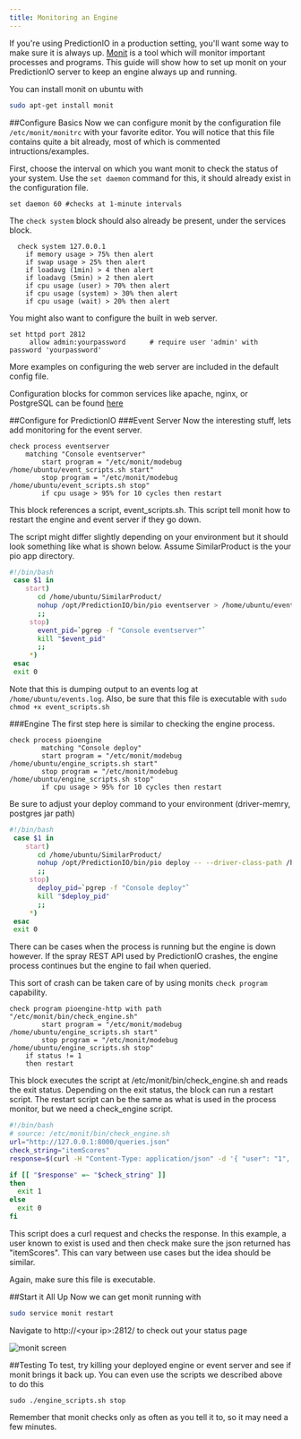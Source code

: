 ```yaml
---
title: Monitoring an Engine
---
```


<!--
Licensed to the Apache Software Foundation (ASF) under one or more
contributor license agreements.  See the NOTICE file distributed with
this work for additional information regarding copyright ownership.
The ASF licenses this file to You under the Apache License, Version 2.0
(the "License"); you may not use this file except in compliance with
the License.  You may obtain a copy of the License at

    http://www.apache.org/licenses/LICENSE-2.0

Unless required by applicable law or agreed to in writing, software
distributed under the License is distributed on an "AS IS" BASIS,
WITHOUT WARRANTIES OR CONDITIONS OF ANY KIND, either express or implied.
See the License for the specific language governing permissions and
limitations under the License.
-->

If you're using PredictionIO in a production setting, you'll want some way to make sure it is always up. [Monit](https://mmonit.com/monit/) is a tool which will monitor important processes and programs. This guide will show how to set up monit on your PredictionIO server to keep an engine always up and running.

You can install monit on ubuntu with

```bash
sudo apt-get install monit
```

##Configure Basics
Now we can configure monit by the configuration file  `/etc/monit/monitrc` with your favorite editor. You will notice that this file contains quite a bit already, most of which is commented intructions/examples.

First, choose the interval on which you want monit to check the status of your system. Use the `set daemon` command for this, it should already exist in the configuration file.

```
set daemon 60 #checks at 1-minute intervals
```

The `check system` block should also already be present, under the services block.

```
  check system 127.0.0.1
    if memory usage > 75% then alert
    if swap usage > 25% then alert
    if loadavg (1min) > 4 then alert
    if loadavg (5min) > 2 then alert
    if cpu usage (user) > 70% then alert
    if cpu usage (system) > 30% then alert
    if cpu usage (wait) > 20% then alert
```

You might also want to configure the built in web server.

```
set httpd port 2812
     allow admin:yourpassword      # require user 'admin' with password 'yourpassword'
```
More examples on configuring the web server are included in the default config file.

Configuration blocks for common services like apache, nginx, or PostgreSQL can be found [here](http://www.stuartellis.eu/articles/monit/)

##Configure for PredictionIO
###Event Server
Now the interesting stuff, lets add monitoring for the event server.

```     
check process eventserver
	matching "Console eventserver"
        start program = "/etc/monit/modebug /home/ubuntu/event_scripts.sh start"
        stop program = "/etc/monit/modebug /home/ubuntu/event_scripts.sh stop"
        if cpu usage > 95% for 10 cycles then restart
```
This block references a script, event_scripts.sh. This script tell monit how to restart the engine and event server if they go down.

The script might differ slightly depending on your environment but it should look something like what is shown below. Assume SimilarProduct is the your pio app directory.

```bash
#!/bin/bash
 case $1 in
    start)
       cd /home/ubuntu/SimilarProduct/
       nohup /opt/PredictionIO/bin/pio eventserver > /home/ubuntu/events.log &
       ;;
     stop)
       event_pid=`pgrep -f "Console eventserver"`
       kill "$event_pid"
       ;;
     *)
 esac
 exit 0
```
Note that this is dumping output to an events log at `/home/ubuntu/events.log`. Also, be sure that this file is executable with `sudo chmod +x event_scripts.sh`

###Engine
The first step here is similar to checking the engine process.

```
check process pioengine
        matching "Console deploy"
        start program = "/etc/monit/modebug /home/ubuntu/engine_scripts.sh start"
        stop program = "/etc/monit/modebug /home/ubuntu/engine_scripts.sh stop"
        if cpu usage > 95% for 10 cycles then restart
```
Be sure to adjust your deploy command to your environment (driver-memry, postgres jar path)

```bash
#!/bin/bash
 case $1 in
    start)
       cd /home/ubuntu/SimilarProduct/
       nohup /opt/PredictionIO/bin/pio deploy -- --driver-class-path /home/ubuntu/postgresql-9.4.1208.jre6.jar --driver-memory 16G > /home/ubuntu/deploy.log &
       ;;
     stop)
       deploy_pid=`pgrep -f "Console deploy"`
       kill "$deploy_pid"
       ;;
     *)
 esac
 exit 0
```

There can be  cases when the process is running but the engine is down however. If the spray REST API used by PredictionIO crashes, the engine process continues but the engine to fail when queried.

This sort of crash can be taken care of by using monits `check program` capability.

```
check program pioengine-http with path "/etc/monit/bin/check_engine.sh"
        start program = "/etc/monit/modebug /home/ubuntu/engine_scripts.sh start"
        stop program = "/etc/monit/modebug /home/ubuntu/engine_scripts.sh stop"
	if status != 1
	then restart
```
This block executes the script at /etc/monit/bin/check_engine.sh and reads the exit status. Depending on the exit status, the block can run a restart script. The restart script can be the same as what is used in the process monitor, but we need a check_engine script.

```bash
#!/bin/bash
# source: /etc/monit/bin/check_engine.sh
url="http://127.0.0.1:8000/queries.json"
check_string="itemScores"
response=$(curl -H "Content-Type: application/json" -d '{ "user": "1", "num": 0}' $url)

if [[ "$response" =~ "$check_string" ]]
then
  exit 1
else
  exit 0
fi
```
This script does a curl request and checks the response. In this example, a user known to  exist is used and then check  make sure the json returned has "itemScores". This can vary between use cases but the idea should be similar.

Again, make sure this file is executable.

##Start it All Up
Now we can get monit running with

```bash
sudo service monit restart
```

Navigate to http://\<your ip\>:2812/ to check out your status page

![monit screen](/images/monit.png)

##Testing
To test, try killing your deployed engine or event server and see if monit brings it back up. You can even use the scripts we described above to do this

```
sudo ./engine_scripts.sh stop
```

Remember that monit checks only as often as you tell it to, so it may need a few minutes.
